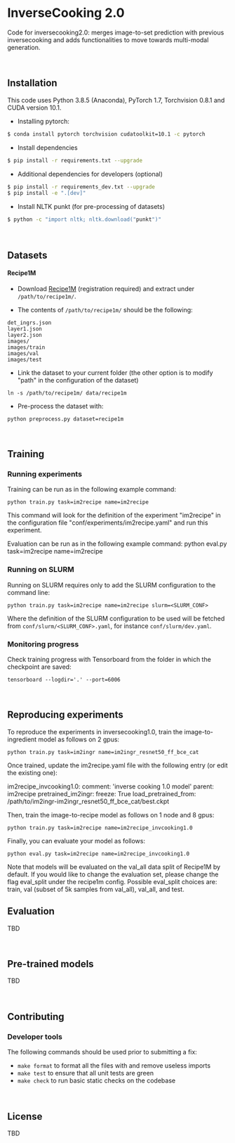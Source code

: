 # InverseCooking 2.0

Code for inversecooking2.0: merges image-to-set prediction with previous inversecooking and adds functionalities to move towards multi-modal generation.

<br>

## Installation

This code uses Python 3.8.5 (Anaconda), PyTorch 1.7, Torchvision 0.8.1 and CUDA version 10.1.

- Installing pytorch:
```bash
$ conda install pytorch torchvision cudatoolkit=10.1 -c pytorch
```

- Install dependencies
```bash
$ pip install -r requirements.txt --upgrade
```

- Additional dependencies for developers (optional)

```bash
$ pip install -r requirements_dev.txt --upgrade
$ pip install -e ".[dev]"
```

- Install NLTK punkt (for pre-processing of datasets)

```bash
$ python -c "import nltk; nltk.download("punkt")"
```

<br>

## Datasets

#### Recipe1M

- Download [Recipe1M](http://im2recipe.csail.mit.edu/dataset/download) (registration required) and extract under ```/path/to/recipe1m/```.

- The contents of ```/path/to/recipe1m/``` should be the following:

```
det_ingrs.json
layer1.json
layer2.json
images/
images/train
images/val
images/test
```

- Link the dataset to your current folder (the other option is to modify "path" in the configuration of the dataset)

```
ln -s /path/to/recipe1m/ data/recipe1m
```

- Pre-process the dataset with:

```
python preprocess.py dataset=recipe1m
```

<br>

## Training

### Running experiments

Training can be run as in the following example command:

    python train.py task=im2recipe name=im2recipe

This command will look for the definition of the experiment "im2recipe" in the configuration
file "conf/experiments/im2recipe.yaml" and run this experiment.

Evaluation can be run as in the following example command:
    python eval.py task=im2recipe name=im2recipe

### Running on SLURM

Running on SLURM requires only to add the SLURM configuration to the command line:

    python train.py task=im2recipe name=im2recipe slurm=<SLURM_CONF>

Where the definition of the SLURM configuration to be used will be fetched from `conf/slurm/<SLURM_CONF>.yaml`, for instance `conf/slurm/dev.yaml`.

### Monitoring progress

Check training progress with Tensorboard from the folder in which the checkpoint are saved:

    tensorboard --logdir='.' --port=6006

<br>

## Reproducing experiments

To reproduce the experiments in inversecooking1.0, train the image-to-ingredient model as follows on 2 gpus:

    python train.py task=im2ingr name=im2ingr_resnet50_ff_bce_cat

Once trained, update the im2recipe.yaml file with the following entry (or edit the existing one):

 im2recipe_invcooking1.0:
   comment: 'inverse cooking 1.0 model'
   parent: im2recipe
   pretrained_im2ingr:
     freeze: True
     load_pretrained_from: /path/to/im2ingr-im2ingr_resnet50_ff_bce_cat/best.ckpt

Then, train the image-to-recipe model as follows on 1 node and 8 gpus:

    python train.py task=im2recipe name=im2recipe_invcooking1.0

Finally, you can evaluate your model as follows:

    python eval.py task=im2recipe name=im2recipe_invcooking1.0

Note that models will be evaluated on the val_all data split of Recipe1M by default. If you would like to change the evaluation set, please change the flag eval_split under the recipe1m config. Possible eval_split choices are: train, val (subset of 5k samples from val_all), val_all, and test.

## Evaluation

TBD

<br>

## Pre-trained models
TBD

<br>

## Contributing

### Developer tools

The following commands should be used prior to submitting a fix:

- `make format` to format all the files with and remove useless imports
- `make test` to ensure that all unit tests are green
- `make check` to run basic static checks on the codebase

<br>

## License

TBD